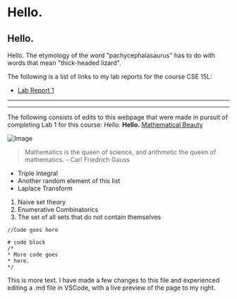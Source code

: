 # Hello.
## Hello.
Hello. The etymology of the word "pachycephalasaurus" has to do with words that mean "thick-headed lizard".

The following is a list of links to my lab reports for the course CSE 15L:
* [Lab Report 1](https://qsewell.github.io/cse15l-lab-reports/lab-report-1-week-2.html)

---
***
The following consists of edits to this webpage that were made in pursuit of completing Lab 1 for this course:
*Hello.*
**Hello.**
[Mathematical Beauty](https://en.wikipedia.org/wiki/Mathematical_beauty)

![Image](https://www.codingame.com/servlet/fileservlet?id=13848520651734)
> Mathematics is the queen of science, and arithmetic the queen of mathematics. - Carl Friedrich Gauss

* Triple integral
* Another random element of this list
* Laplace Transform

1. Naive set theory
2. Enumerative Combinatorics
3. The set of all sets that do not contain themselves

`//Code goes here`

```
# code block
/*
* More code goes
* here.
*/
```

This is more text. I have made a few changes to this file and experienced editing a .md file in VSCode, with a live preview of the page to my right.
